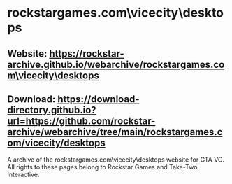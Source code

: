 # rockstargames.com\vicecity\desktops

## Website: https://rockstar-archive.github.io/webarchive/rockstargames.com\vicecity\desktops

## Download: https://download-directory.github.io?url=https://github.com/rockstar-archive/webarchive/tree/main/rockstargames.com/vicecity/desktops

A archive of the rockstargames.com\vicecity\desktops website for GTA VC.
All rights to these pages belong to Rockstar Games and Take-Two Interactive.
